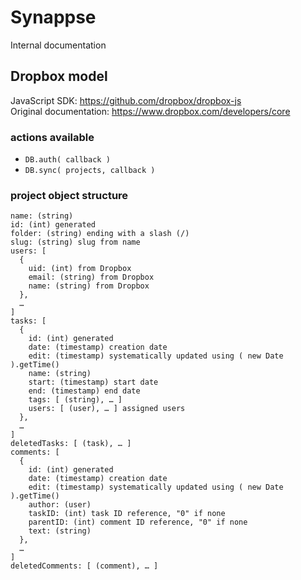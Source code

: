 # Synappse
Internal documentation

## Dropbox model
JavaScript SDK: https://github.com/dropbox/dropbox-js  
Original documentation: https://www.dropbox.com/developers/core

### actions available
- `DB.auth( callback )`
- `DB.sync( projects, callback )`

### project object structure


    name: (string)
    id: (int) generated
    folder: (string) ending with a slash (/)
    slug: (string) slug from name
    users: [
      {
        uid: (int) from Dropbox
        email: (string) from Dropbox
        name: (string) from Dropbox
      },
      …
    ]
    tasks: [
      {
        id: (int) generated
        date: (timestamp) creation date
        edit: (timestamp) systematically updated using ( new Date ).getTime()
        name: (string)
        start: (timestamp) start date
        end: (timestamp) end date
        tags: [ (string), … ]
        users: [ (user), … ] assigned users
      },
      …
    ]
    deletedTasks: [ (task), … ]
    comments: [
      {
        id: (int) generated
        date: (timestamp) creation date
        edit: (timestamp) systematically updated using ( new Date ).getTime()
        author: (user)
        taskID: (int) task ID reference, "0" if none
        parentID: (int) comment ID reference, "0" if none
        text: (string)
      },
      …
    ]
    deletedComments: [ (comment), … ]